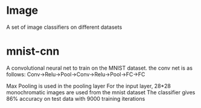 # Image

A set of image classifiers on different datasets


# mnist-cnn

A convolutional neural net to train on the MNIST dataset.
the conv net is as follows: Conv->Relu->Pool->Conv->Relu->Pool->FC->FC

Max Pooling is used in the pooling layer
For the input layer, 28*28 monochromatic images are used from the mnist dataset
The classifier gives 86% accuracy on test data with 9000 training iterations 
